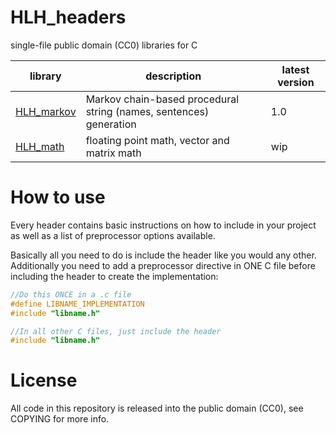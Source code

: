 # HLH_headers

single-file public domain (CC0) libraries for C

|library|description|latest version|
|---|---|---|
|[HLH_markov](HLH_markov.h)|Markov chain-based procedural string (names, sentences) generation|1.0|
|[HLH_math](HLH_math.h)|floating point math, vector and matrix math|wip|

# How to use

Every header contains basic instructions on how to include in your project as well as a list of preprocessor options available. 

Basically all you need to do is include the header like you would any other. Additionally you need to add a preprocessor directive in ONE C file before including the header to create the implementation:

```C
//Do this ONCE in a .c file
#define LIBNAME_IMPLEMENTATION
#include "libname.h"

//In all other C files, just include the header
#include "libname.h"
```

# License

All code in this repository is released into the public domain (CC0), see COPYING for more info.
